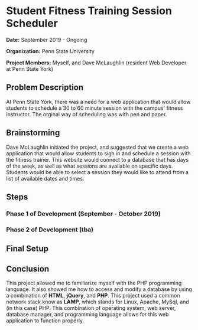 # Student Fitness Training Session Scheduler
**Date:**  September 2019 - Ongoing

**Organization:** Penn State University

**Project Members:** Myself, and Dave McLaughlin (resident Web Developer at Penn State York)

## Problem Description
At Penn State York, there was a need for a web application that would allow students to schedule a 30 to 60 minute session with the campus' fitness instructor.  The orginal way of scheduling was with pen and paper.

## Brainstorming
Dave McLaughlin initiated the project, and suggested that we create a web application that would allow students to sign in and schedule a session with the fitness trainer.  This website would connect to a database that has days of the week, as well as what sessions are available on specific days.  Students would be able to select a session they would like to attend from a list of available dates and times.  

## Steps

### Phase 1 of Development (September - October 2019)

### Phase 2 of Development (tba)

## Final Setup

## Conclusion
This project allowed me to familiarize myself with the PHP programming language.  It also showed me how to access and modify a database by using a combination of **HTML**, **jQuery**, and **PHP**.  This project used a common network stack know as **LAMP**, which stands for Linux, Apache, MySql, and (in this case) PHP.  This combination of operating system, web server, database manager, and programming language allows for this web application to function properly.
